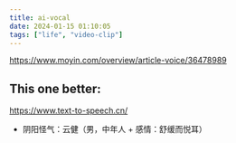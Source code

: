 ```yaml
---
title: ai-vocal
date: 2024-01-15 01:10:05
tags: ["life", "video-clip"]
---
```

https://www.moyin.com/overview/article-voice/36478989

## This one better:

https://www.text-to-speech.cn/

- 阴阳怪气：云健（男，中年人 + 感情：舒缓而悦耳）


